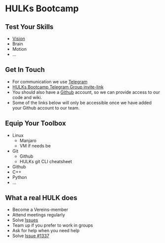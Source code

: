 # HULKs Bootcamp

## Test Your Skills

 - [Vision](vision.md)
 - Brain
 - Motion
 - ...
 
## Get In Touch

 - For communication we use [Telegram](https://telegram.org/)
 - [HULKs Bootcamp Telegram Group invite-link](https://t.me/joinchat/yO0r_5wiZxY5ZWJi)
 - You should also have a [Github](https://github.com/) account, so we can provide access to our code and wiki.
 - Some of the links below will only be accessible once we have added your Github account to our team.
 
## Equip Your Toolbox

 - Linux
    - Manjaro
    - VM if needs be
 - Git
    - Github
    - HULKs git CLI cheatsheet
 - Github
 - C++
 - Python
 - ...
 
## What a real HULK does

 - Become a Vereins-member
 - Attend meetings regularly
 - Solve [Issues](https://github.com/HULKs/nao/issues?q=is%3Aissue+is%3Aopen+label%3A%22recruit+task%22)
 - Team up if you prefer to work in groups
 - Ask for help when you need help
 - Solve [Issue #1337](https://github.com/HULKs/nao/issues/1337)
